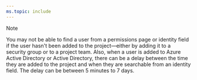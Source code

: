 ```yaml
---
ms.topic: include
---
```


<!--- [!INCLUDE [temp](../../_shared/ability-to-find-user-once-added.md)]  --> 

> [!NOTE]   
> You may not be able to find a user from a permissions page or identity field if the user hasn't been added to the project&mdash;either by adding it to a security group or to a project team. Also, when a user is added to Azure Active Directory or Active Directory, there can be a delay between the time they are added to the project and when they are searchable from an identity field. The delay can be between 5 minutes to 7 days. 
